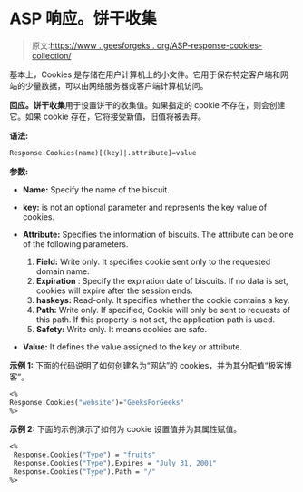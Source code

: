 # ASP 响应。饼干收集

> 原文:[https://www . geesforgeks . org/ASP-response-cookies-collection/](https://www.geeksforgeeks.org/asp-response-cookies-collection/)

基本上，Cookies 是存储在用户计算机上的小文件。它用于保存特定客户端和网站的少量数据，可以由网络服务器或客户端计算机访问。

**回应。饼干收集**用于设置饼干的收集值。如果指定的 cookie 不存在，则会创建它。如果 cookie 存在，它将接受新值，旧值将被丢弃。

**语法:**

```vb
Response.Cookies(name)[(key)|.attribute]=value
```

**参数:**

*   **Name:** Specify the name of the biscuit.
*   **key:** is not an optional parameter and represents the key value of cookies.
*   **Attribute:** Specifies the information of biscuits. The attribute can be one of the following parameters.
    1.  **Field:** Write only. It specifies cookie sent only to the requested domain name.
    2.  **Expiration** : Specify the expiration date of biscuits. If no data is set, cookies will expire after the session ends.
    3.  **haskeys:** Read-only. It specifies whether the cookie contains a key.
    4.  **Path:** Write only. If specified, Cookie will only be sent to requests of this path. If this property is not set, the application path is used.
    5.  **Safety:** Write only. It means cookies are safe.

*   **Value:** It defines the value assigned to the key or attribute.

**示例 1:** 下面的代码说明了如何创建名为“网站”的 cookies，并为其分配值“极客博客”。

```vb
<%
Response.Cookies("website")="GeeksForGeeks"
%>
```

**示例 2:** 下面的示例演示了如何为 cookie 设置值并为其属性赋值。

```vb
<%  
 Response.Cookies("Type") = "fruits"  
 Response.Cookies("Type").Expires = "July 31, 2001"  
 Response.Cookies("Type").Path = "/"  
%>
```